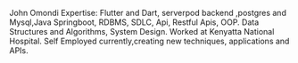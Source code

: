 John Omondi
Expertise: Flutter and Dart, serverpod backend ,postgres and Mysql,Java Springboot, RDBMS, SDLC, Api, Restful Apis, OOP. Data Structures and Algorithms, System Design.
Worked at Kenyatta National Hospital.
Self Employed currently,creating new techniques, applications and APIs.




<!---
johnrygan/johnrygan is a ✨ special ✨ repository because its `README.md` (this file) appears on your GitHub profile.
You can click the Preview link to take a look at your changes.
--->
